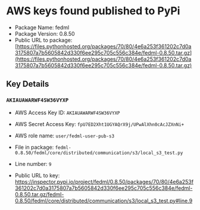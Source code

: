 # AWS keys found published to PyPi

* Package Name: fedml
* Package Version: 0.8.50
* Public URL to package: [https://files.pythonhosted.org/packages/70/80/4e6a253f361202c7d0a3175807a7b5605842d330f6ee295c705c556c384e/fedml-0.8.50.tar.gz](https://files.pythonhosted.org/packages/70/80/4e6a253f361202c7d0a3175807a7b5605842d330f6ee295c705c556c384e/fedml-0.8.50.tar.gz)

## Key Details

### `AKIAUAWARWF4SW36VYXP`

* AWS Access Key ID: `AKIAUAWARWF4SW36VYXP`
* AWS Secret Access Key: `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` 
* AWS role name: `user/fedml-user-pub-s3`
* File in package: `fedml-0.8.50/fedml/core/distributed/communication/s3/local_s3_test.py`
* Line number: `9`

* Public URL to key: https://inspector.pypi.io/project/fedml/0.8.50/packages/70/80/4e6a253f361202c7d0a3175807a7b5605842d330f6ee295c705c556c384e/fedml-0.8.50.tar.gz/fedml-0.8.50/fedml/core/distributed/communication/s3/local_s3_test.py#line.9


